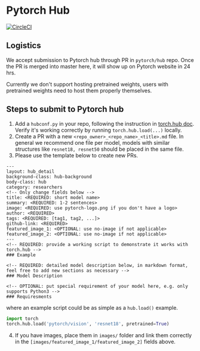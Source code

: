 # Pytorch Hub

[![CircleCI](https://circleci.com/gh/pytorch/hub.svg?style=svg)](https://circleci.com/gh/pytorch/hub)

## Logistics

We accept submission to Pytorch hub through PR in `pytorch/hub` repo. Once the PR is merged into master here, it will show up on Pytorch website in 24 hrs.

Currently we don't support hosting pretrained weights, users with pretrained weights need to host them properly themselves.

## Steps to submit to Pytorch hub

1. Add a `hubconf.py` in your repo, following the instruction in [torch.hub doc](https://pytorch.org/docs/master/hub.html#publishing-models). Verify it's working correctly by running `torch.hub.load(...)` locally.
2. Create a PR with a new `<repo_owner>_<repo_name>_<title>.md` file. In general we recommend one file per model, models with similar structures like `resnet18, resnet50` should be placed in the same file.
3. Please use the template below to create new PRs.
```
---
layout: hub_detail
background-class: hub-background
body-class: hub
category: researchers
<!-- Only change fields below -->
title: <REQUIRED: short model name>
summary: <REQUIRED: 1-2 sentences>
image: <REQUIRED: use pytorch-logo.png if you don't have a logo>
author: <REQUIRED>
tags: <REQUIRED: [tag1, tag2, ...]>
github-link: <REQUIRED>
featured_image_1: <OPTIONAL: use no-image if not applicable>
featured_image_2: <OPTIONAL: use no-image if not applicable>
---
<!-- REQUIRED: provide a working script to demonstrate it works with torch.hub -->
### Example

<!-- REQUIRED: detailed model description below, in markdown format, feel free to add new sections as necessary -->
### Model Description

<!-- OPTIONAL: put special requirement of your model here, e.g. only supports Python3 -->
### Requiresments

```
where an example script could be as simple as a `hub.load()` example.
```python
import torch
torch.hub.load('pytorch/vision', 'resnet18', pretrained=True)
```

4. If you have images, place them in `images/` folder and link them correctly in the `[images/featured_image_1/featured_image_2]` fields above.

